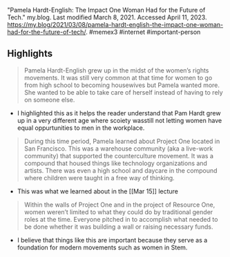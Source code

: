 
"Pamela Hardt-English: The Impact One Woman Had for the Future of Tech." my.blog. Last modified March 8, 2021. Accessed April 11, 2023. https://my.blog/2021/03/08/pamela-hardt-english-the-impact-one-woman-had-for-the-future-of-tech/.
#memex3 #internet #important-person


## Highlights 

> Pamela Hardt-English grew up in the midst of the women’s rights movements. It was still very common at that time for women to go from high school to becoming housewives but Pamela wanted more. She wanted to be able to take care of herself instead of having to rely on someone else.

- I highlighted this as it helps the reader understand that Pam Hardt grew up in a very different age where scoiety wasstill not letting women have equal oppurtunities to men in the workplace.

> During this time period, Pamela learned about Project One located in San Francisco. This was a warehouse community (aka a live-work community) that supported the counterculture movement. It was a compound that housed things like technology organizations and artists. There was even a high school and daycare in the compound where children were taught in a free way of thinking.

- This was what we learned about in the [[Mar 15]] lecture 
> Within the walls of Project One and in the project of Resource One, women weren’t limited to what they could do by traditional gender roles at the time. Everyone pitched in to accomplish what needed to be done whether it was building a wall or raising necessary funds.

- I believe that things like this are important because they serve as a foundation for modern movements such as women in Stem.